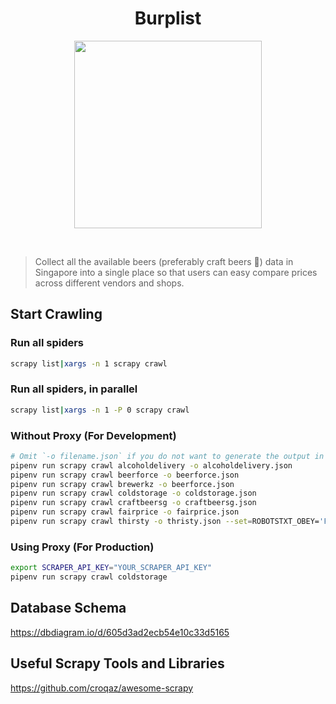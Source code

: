 <h1 align="center"><strong>Burplist</strong></h1>

<p align="center">
  <img width="300" height="300" src="https://media.giphy.com/media/3o85xjSETVG3OpPyx2/giphy.gif">
</p>
<br />

> Collect all the available beers (preferably craft beers 🍻) data in Singapore into a single place so that users can easy compare prices across different vendors and shops.

## Start Crawling

### Run all spiders

```sh
scrapy list|xargs -n 1 scrapy crawl
```

### Run all spiders, in parallel

```sh
scrapy list|xargs -n 1 -P 0 scrapy crawl
```

### Without Proxy (For Development)

```sh
# Omit `-o filename.json` if you do not want to generate the output in json
pipenv run scrapy crawl alcoholdelivery -o alcoholdelivery.json
pipenv run scrapy crawl beerforce -o beerforce.json
pipenv run scrapy crawl brewerkz -o beerforce.json
pipenv run scrapy crawl coldstorage -o coldstorage.json
pipenv run scrapy crawl craftbeersg -o craftbeersg.json
pipenv run scrapy crawl fairprice -o fairprice.json
pipenv run scrapy crawl thirsty -o thristy.json --set=ROBOTSTXT_OBEY='False'
```

### Using Proxy (For Production)

```sh
export SCRAPER_API_KEY="YOUR_SCRAPER_API_KEY"
pipenv run scrapy crawl coldstorage
```

## Database Schema

https://dbdiagram.io/d/605d3ad2ecb54e10c33d5165

## Useful Scrapy Tools and Libraries

https://github.com/croqaz/awesome-scrapy

